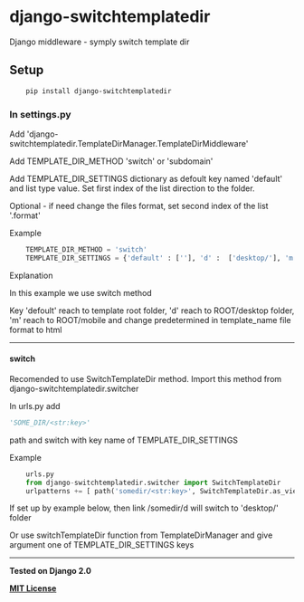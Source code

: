 # django-switchtemplatedir
Django middleware - symply switch template dir
<h2>Setup</h2>

```sh
    pip install django-switchtemplatedir
```

<h3>In settings.py</h3>
<p>Add 'django-switchtemplatedir.TemplateDirManager.TemplateDirMiddleware'</p>
<p>Add TEMPLATE_DIR_METHOD 'switch' or 'subdomain'</p>
<p>Add TEMPLATE_DIR_SETTINGS dictionary as defoult key named 'default' and list type value. Set first index of the list direction to the folder.</p>
<p>Optional - if need change the files format, set second index of the list '.format'</p>
<p>Example</p>


```python
    TEMPLATE_DIR_METHOD = 'switch'
    TEMPLATE_DIR_SETTINGS = {'default' : [''], 'd' :  ['desktop/'], 'm' : ['mobile/', '.html']}
```

<p>Explanation</p>
<p>In this example we use switch method</p>
<p>Key 'defoult' reach to template root folder, 'd' reach to ROOT/desktop folder, 'm' reach to ROOT/mobile and change predetermined in template_name file format to html</p>

<hr>

<h4>switch</h4>
<p>Recomended to use SwitchTemplateDir method. Import this method from django-switchtemplatedir.switcher</p>
<p>In urls.py add

```python 
'SOME_DIR/<str:key>' 
```

path and switch with key name of TEMPLATE_DIR_SETTINGS</p>
<p>Example</p>
    
```python
    urls.py
    from django-switchtemplatedir.switcher import SwitchTemplateDir
    urlpatterns += [ path('somedir/<str:key>', SwitchTemplateDir.as_view()), ]
```

<p>If set up by example below, then link /somedir/d will switch to 'desktop/' folder</p>
<p>Or use switchTemplateDir function from TemplateDirManager and give argument one of TEMPLATE_DIR_SETTINGS keys</p>

<hr>

<p><b>Tested on Django 2.0</b></p>

<a href="" target="_blank"><b>MIT License</b></a>
